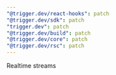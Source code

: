 ```yaml
---
"@trigger.dev/react-hooks": patch
"@trigger.dev/sdk": patch
"trigger.dev": patch
"@trigger.dev/build": patch
"@trigger.dev/core": patch
"@trigger.dev/rsc": patch
---
```


Realtime streams
